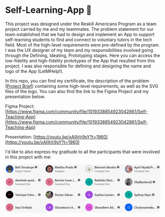 # Self-Learning-App 📲

This project was designed under the Reskill Americans Program as a team project carried by me and my teammates. The problem statement for our team established that we had to design and implement an App to support self-learning students to find and connect to voluntary tutors in the tech field. Most of the high-level requirements were pre-defined by the program. I was the UX designer of my team and my responsibilities involved going through the Defining, Ideating, Prototyping stages. Here you can access the low-fidelity and high-fidelity prototypes of the App that resulted from this project. I was also responsible for defining and designing the name and logo of the App (LetMHelp!).

In this repo, you can find my certificate, the description of the problem ([Project Brief](https://github.com/pradoprojects/Self-Learning-App/blob/main/Project%20Brief%20-%20Asana.pdf)) containing some high-level requirements, as well as the SVG files of the logo. You can also find the link to the Figma Project and my presentation below.

Figma Project: [https://www.figma.com/community/file/1019338854923042861/Self-Teaching-App](https://www.figma.com/community/file/1019338854923042861/Self-Teaching-App)

Presentation: [https://youtu.be/xAIIlrIr9sY?t=1960](https://youtu.be/xAIIlrIr9sY?t=1960)

I'd like to also express my gratitude to all the participants that were involved in this project with me:

![alt text](https://github.com/pradoprojects/Self-Learning-App/blob/main/teamAsana.png?raw=true)


